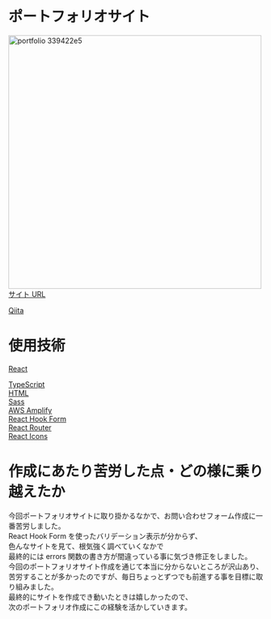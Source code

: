 <h1>ポートフォリオサイト</h1>

<img width="500" alt="portfolio 339422e5" src="https://user-images.githubusercontent.com/64819709/145509592-99758ae3-798c-42ec-8dab-de32a3310469.png"><br>
<a href ="https://main.d26pg9lcxh94j6.amplifyapp.com">サイト URL</a>

<a href = "https://qiita.com/Yuta-Tsutsumi/items/4c29b64f1344d3a2b38e">Qiita</a>

<h1>使用技術</h1>
<a href="https://ja.legacy.reactjs.org/">React</a><br>

<a href="https://www.typescriptlang.org/">TypeScript</a><br>
<a href="https://html.spec.whatwg.org/multipage/">HTML</a><br>
<a href="https://sass-lang.com/documentation/">Sass</a><br>
<a href="https://docs.amplify.aws/start/q/integration/react-native/?sc_icampaign=react-native-start&sc_ichannel=docs-home">AWS Amplify</a><br>
<a href="https://react-hook-form.com/">React Hook Form</a><br>
<a href="https://v5.reactrouter.com/">React Router</a><br>
<a href="https://react-icons.github.io/react-icons">React Icons</a>

<h1>作成にあたり苦労した点・どの様に乗り越えたか</h1>
<p>今回ポートフォリオサイトに取り掛かるなかで、お問い合わせフォーム作成に一番苦労しました。<br>
React Hook Form を使ったバリデーション表示が分からず、<br>
色んなサイトを見て、根気強く調べていくなかで<br>
最終的には errors 関数の書き方が間違っている事に気づき修正をしました。<br>
今回のポートフォリオサイト作成を通じて本当に分からないところが沢山あり、<br>
苦労することが多かったのですが、毎日ちょっとずつでも前進する事を目標に取り組みました。<br>
最終的にサイトを作成でき動いたときは嬉しかったので、<br>
次のポートフォリオ作成にこの経験を活かしていきます。</p>

